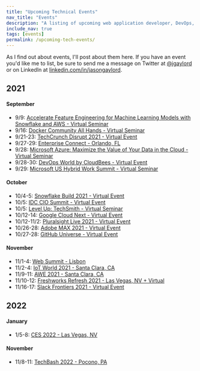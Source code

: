 ```yaml
---
title: "Upcoming Technical Events"
nav_title: "Events"
description: "A listing of upcoming web application developer, DevOps, and other technical events."
include_nav: true
tags: [events]
permalink: /upcoming-tech-events/
---
```


As I find out about events, I'll post about them here. If you have an event you'd like me to list, be sure to send me a message on Twitter at [@jgaylord](http://jasong.us/eUDX9v) or on LinkedIn at [linkedin.com/in/jasongaylord](http://jasong.us/linkedin).

## 2021 

#### September
- 9/9: [Accelerate Feature Engineering for Machine Learning Models with Snowflake and AWS - Virtual Seminar](https://jasong.us/2WRVx9B)
- 9/16: [Docker Community All Hands - Virtual Seminar](https://jasong.us/3yaXTOC)
- 9/21-23: [TechCrunch Disrupt 2021 - Virtual Event](http://jasong.us/3oafbFL)
- 9/27-29: [Enterprise Connect - Orlando, FL](https://jasong.us/360iTMf)
- 9/28: [Microsoft Azure: Maximize the Value of Your Data in the Cloud - Virtual Seminar](https://jasong.us/3mcXacP)
- 9/28-30: [DevOps World by CloudBees - Virtual Event](https://jasong.us/3BuT1Fm)
- 9/29: [Microsoft US Hybrid Work Summit - Virtual Seminar](https://jasong.us/3BvxtbN)

#### October
- 10/4-5: [Snowflake Build 2021 - Virtual Event](https://jasong.us/2XXM69b)
- 10/5: [IDC CIO Summit - Virtual Event](https://jasong.us/2Y1eQL5)
- 10/5: [Level Up: TechSmith - Virtual Seminar](https://jasong.us/2XefJmo)
- 10/12-14: [Google Cloud Next - Virtual Event](https://jasong.us/3imABQt)
- 10/12-11/2: [Pluralsight Live 2021 - Virtual Event](https://jasong.us/2GyvzQZ)
- 10/26-28: [Adobe MAX 2021 - Virtual Event](https://jasong.us/344yeLv)
- 10/27-28: [GitHub Universe - Virtual Event](https://jasong.us/2Yu4oPG)

#### November
- 11/1-4: [Web Summit - Lisbon](http://jasong.us/393Panf)
- 11/2-4: [IoT World 2021 - Santa Clara, CA](http://jasong.us/3qEPsa9)
- 11/9-11: [AWE 2021 - Santa Clara, CA](http://jasong.us/2Mg3Y9m)
- 11/10-12: [Freshworks Refresh 2021 - Las Vegas, NV + Virtual](https://jasong.us/2Uojh4n)
- 11/16-17: [Slack Frontiers 2021 - Virtual Event](https://jasong.us/2XcAdMK)

## 2022

#### January
- 1/5-8: [CES 2022 - Las Vegas, NV](https://jasong.us/3jHOeJG)

#### November
- 11/8-11: [TechBash 2022 - Pocono, PA](https://jasong.us/tb)